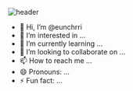 ![header](https://capsule-render.vercel.app/api?type=waving&color=e6a9b2&height=400&section=header&text=Hi,%20I'm%20@eunchrri%20👋&fontSize=50&fontColor=333333&fontAlignY=70&desc=FullStack%20Developer%20%7C%20React%2C%20JavaScript%2C%20TypeScript%20%7C%20Spring%20Java&descSize=20&descAlign=50&descAlignY=85)




- 👋 Hi, I’m @eunchrri
- 👀 I’m interested in ...
- 🌱 I’m currently learning ...
- 💞️ I’m looking to collaborate on ...
- 📫 How to reach me ...
- 😄 Pronouns: ...
- ⚡ Fun fact: ...

<!---
eunchrri/eunchrri is a ✨ special ✨ repository because its `README.md` (this file) appears on your GitHub profile.
You can click the Preview link to take a look at your changes.
--->

